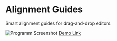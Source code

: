 Alignment Guides
================

Smart alignment guides for drag-and-drop editors.

![Programm Screenshot](http://mrflix.github.com/Alignment-Guides/screen.png "Alignment Guides Demo")
[Demo Link](http://mrflix.github.com/Alignment-Guides/)